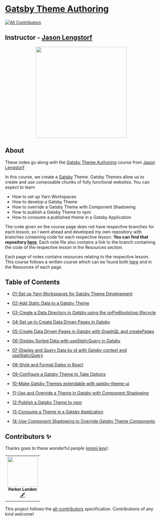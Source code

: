 # [Gatsby Theme Authoring](https://egghead.io/courses/gatsby-theme-authoring)
<!-- ALL-CONTRIBUTORS-BADGE:START - Do not remove or modify this section -->
[![All Contributors](https://img.shields.io/badge/all_contributors-1-orange.svg?style=flat-square)](#contributors-)
<!-- ALL-CONTRIBUTORS-BADGE:END -->

## Instructor - [Jason Lengstorf](https://egghead.io/instructors/jason-lengstorf)

<p align="center"><img src="https://d2eip9sf3oo6c2.cloudfront.net/series/square_covers/000/000/311/full/EGH_GatsbyThemes_Final.png" width="300"/></p>

## About

These notes go along with the [Gatsby Theme Authoring](https://egghead.io/courses/gatsby-theme-authoring) course from [Jason Lengstorf](https://egghead.io/instructors/jason-lengstorf)

In this course, we create a [Gatsby](https://www.gatsbyjs.org/) Theme. Gatsby Themes allow us to create and use composable chunks of fully functional websites. You can expect to learn
- How to set up Yarn Workspaces
- How to develop a Gatsby Theme
- How to override a Gatsby Theme with Component Shadowing
- How to publish a Gatsby Theme to npm
- How to consume a published theme in a Gatsby Application

The code given on the course page does not have respective branches for each lesson, so I went ahead and developed my own repository with branches containing code for each respective lesson. **You can find that repository [here](https://github.com/ParkerGits/authoring-gatsby-themes)**. Each note file also contains a link to the branch containing the code of the respective lesson in the Resources section.

Each page of notes contains resources relating to the respective lesson. This course follows a written course which can be found both [here](https://www.gatsbyjs.org/tutorial/building-a-theme/) and in the Resources of each page.
## Table of Contents

- [01-Set up Yarn Workspaces for Gatsby Theme Development](01-set-up-yarn-workspaces-for-gatsby-theme-development.md)

- [02-Add Static Data to a Gatsby Theme](02-add-static-data-to-a-gatsby-theme.md)

- [03-Create a Data Directory in Gatsby using the onPreBootstrap lifecycle](03-create-a-data-directory-in-gatsby-using-the-on-pre-bootstrap-lifecycle.md)

- [04-Set up to Create Data Driven Pages in Gatsby](04-set-up-to-create-data-driven-pages-in-gatsby.md)

- [05-Create Data Driven Pages in Gatsby with GraphQL and createPages](05-create-data-driven-pages-in-gatsby-with-graph-ql-and-create-pages.md)

- [06-Display Sorted Data with useStaticQuery in Gatsby](06-display-sorted-data-with-use-static-query-in-gatsby.md)

- [07-Display and Query Data by id with Gatsby context and useStaticQuery](07-display-and-query-data-by-id-with-gatsby-context-and-use-static-query.md)

- [08-Style and Format Dates in React](08-style-and-format-dates-in-react.md)

- [09-Configure a Gatsby Theme to Take Options](09-configure-a-gatsby-theme-to-take-options.md)

- [10-Make Gatsby Themes extendable with gatsby-theme-ui](10-make-gatsby-themes-extendable-with-gatsby-theme-ui.md)

- [11-Use and Override a Theme in Gatsby with Component Shadowing](11-use-and-override-a-theme-in-gatsby-with-component-shadowing.md)

- [12-Publish a Gatsby Theme to npm](12-publish-a-gatsby-theme-to-npm.md)

- [13-Consume a Theme in a Gatsby Application](13-consume-a-theme-in-a-gatsby-application.md)

- [14-Use Component Shadowing to Override Gatsby Theme Components](14-use-component-shadowing-to-override-gatsby-theme-components.md)

## Contributors ✨

Thanks goes to these wonderful people ([emoji key](https://allcontributors.org/docs/en/emoji-key)):

<!-- ALL-CONTRIBUTORS-LIST:START - Do not remove or modify this section -->
<!-- prettier-ignore-start -->
<!-- markdownlint-disable -->
<table>
  <tr>
    <td align="center"><a href="https://github.com/ParkerGits"><img src="https://avatars3.githubusercontent.com/u/45955761?v=4" width="100px;" alt=""/><br /><sub><b>Parker Landon</b></sub></a><br /><a href="#content-ParkerGits" title="Content">🖋</a></td>
  </tr>
</table>

<!-- markdownlint-enable -->
<!-- prettier-ignore-end -->
<!-- ALL-CONTRIBUTORS-LIST:END -->

This project follows the [all-contributors](https://github.com/all-contributors/all-contributors) specification. Contributions of any kind welcome!
